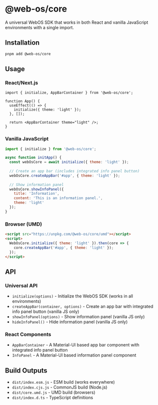 # @web-os/core

A universal WebOS SDK that works in both React and vanilla JavaScript environments with a single import.

## Installation

```bash
pnpm add @web-os/core
```

## Usage

### React/Next.js

```tsx
import { initialize, AppBarContainer } from '@web-os/core';

function App() {
  useEffect(() => {
    initialize({ theme: 'light' });
  }, []);

  return <AppBarContainer theme="light" />;
}
```

### Vanilla JavaScript

```javascript
import { initialize } from '@web-os/core';

async function initApp() {
  const webOsCore = await initialize({ theme: 'light' });
  
  // Create an app bar (includes integrated info panel button)
  webOsCore.createAppBar('#app', { theme: 'light' });
  
  // Show information panel
  webOsCore.showInfoPanel({
    title: 'Information',
    content: 'This is an information panel.',
    theme: 'light'
  });
}
```

### Browser (UMD)

```html
<script src="https://unpkg.com/@web-os/core/umd"></script>
<script>
  WebOsCore.initialize({ theme: 'light' }).then(core => {
    core.createAppBar('#app', { theme: 'light' });
  });
</script>
```

## API

### Universal API

- `initialize(options)` - Initialize the WebOS SDK (works in all environments)
- `createAppBar(container, options)` - Create an app bar with integrated info panel button (vanilla JS only)
- `showInfoPanel(options)` - Show information panel (vanilla JS only)
- `hideInfoPanel()` - Hide information panel (vanilla JS only)

### React Components

- `AppBarContainer` - A Material-UI based app bar component with integrated info panel button
- `InfoPanel` - A Material-UI based information panel component

## Build Outputs

- `dist/index.esm.js` - ESM build (works everywhere)
- `dist/index.cjs.js` - CommonJS build (Node.js)
- `dist/core.umd.js` - UMD build (browsers)
- `dist/index.d.ts` - TypeScript definitions
